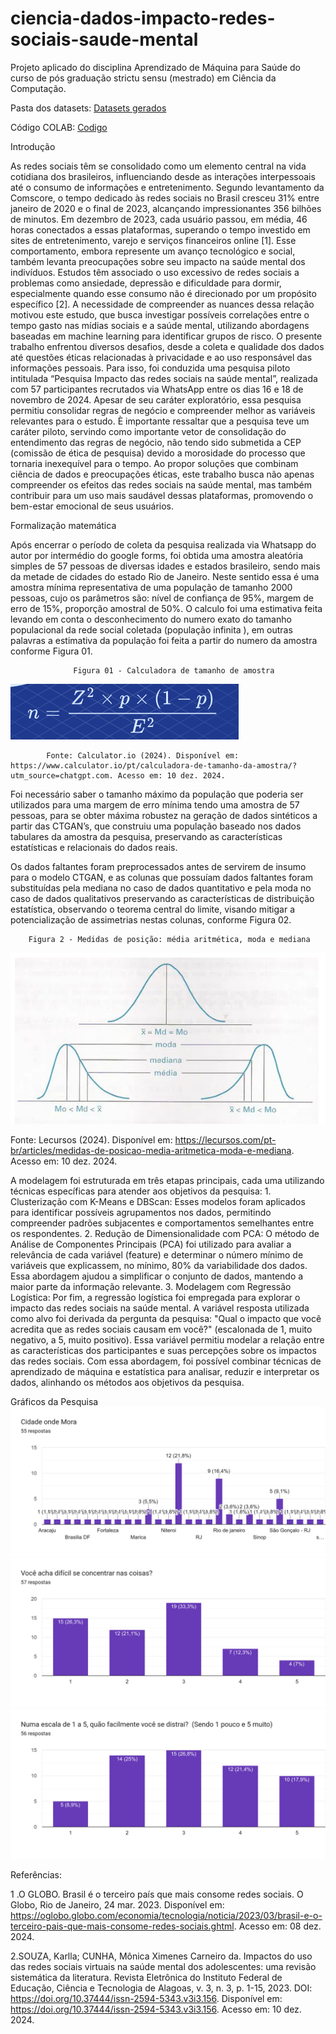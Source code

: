 # ciencia-dados-impacto-redes-sociais-saude-mental
Projeto aplicado do disciplina Aprendizado de Máquina para Saúde do curso de pós graduação strictu sensu (mestrado) em Ciência da Computação. 


Pasta dos datasets: <a href="https://drive.google.com/drive/folders/1Wii-Y_hYjB8jCbJWy3HAvgT7iHDaZxyQ?usp=drive_link">Datasets gerados</a>

Código COLAB:  <a href="https://colab.research.google.com/drive/1M1Ywpn6wJGW8Lq-7XdpK0ucxcSsfW85_?usp=sharing">Codigo</a>

Introdução

As redes sociais têm se consolidado como um elemento central na vida cotidiana dos brasileiros, influenciando desde as interações interpessoais até o consumo de informações e entretenimento. Segundo levantamento da Comscore, o tempo dedicado às redes sociais no Brasil cresceu 31% entre janeiro de 2020 e o final de 2023, alcançando impressionantes 356 bilhões de minutos. Em dezembro de 2023, cada usuário passou, em média, 46 horas conectados a essas plataformas, superando o tempo investido em sites de entretenimento, varejo e serviços financeiros online [1].
Esse comportamento, embora represente um avanço tecnológico e social, também levanta preocupações sobre seu impacto na saúde mental dos indivíduos. Estudos têm associado o uso excessivo de redes sociais a problemas como ansiedade, depressão e dificuldade para dormir, especialmente quando esse consumo não é direcionado por um propósito específico [2]. A necessidade de compreender as nuances dessa relação motivou este estudo, que busca investigar possíveis correlações entre o tempo gasto nas mídias sociais e a saúde mental, utilizando abordagens baseadas em machine learning para identificar grupos de risco.
O presente trabalho enfrentou diversos desafios, desde a coleta e qualidade dos dados até questões éticas relacionadas à privacidade e ao uso responsável das informações pessoais. Para isso, foi conduzida uma pesquisa piloto intitulada “Pesquisa Impacto das redes sociais na saúde mental”, realizada com 57 participantes recrutados via WhatsApp entre os dias 16 e 18 de novembro de 2024. Apesar de seu caráter exploratório, essa pesquisa permitiu consolidar regras de negócio e compreender melhor as variáveis relevantes para o estudo. È importante ressaltar que a  pesquisa teve um caráter piloto, servindo como importante vetor de consolidação do entendimento das regras de negócio, não tendo sido submetida a CEP (comissão de ética de pesquisa) devido a morosidade do processo que tornaria inexequível para o tempo.
Ao propor soluções que combinam ciência de dados e preocupações éticas, este trabalho busca não apenas compreender os efeitos das redes sociais na saúde mental, mas também contribuir para um uso mais saudável dessas plataformas, promovendo o bem-estar emocional de seus usuários.

Formalização matemática

Após encerrar o período de coleta da pesquisa realizada via Whatsapp do autor  por intermédio do google forms, foi obtida uma amostra aleatória simples de 57 pessoas de diversas idades e estados brasileiro, sendo mais da metade de cidades do estado Rio de Janeiro. Neste sentido essa é uma amostra mínima representativa de uma população de tamanho 2000 pessoas, cujo  os parâmetros são: nível de confiança de 95%, margem de erro de 15%, proporção amostral de  50%. O calculo foi uma estimativa feita levando em conta o desconhecimento do numero exato do tamanho populacional da rede social coletada (população infinita ), em outras palavras a estimativa da população foi feita a partir do numero da amostra conforme Figura 01.







			      Figura 01 - Calculadora de tamanho de amostra 

![Texto Alternativo](https://github.com/alessandropessoa/ciencia-dados-impacto-redes-sociais-saude-mental/blob/main/formulaTamanhoAmostral.png)
 
		
			Fonte: Calculator.io (2024). Disponível em: https://www.calculator.io/pt/calculadora-de-tamanho-da-amostra/?utm_source=chatgpt.com. Acesso em: 10 dez. 2024.

Foi necessário saber o tamanho máximo da população que poderia ser utilizados para uma margem de erro mínima tendo uma amostra de 57 pessoas, para se obter máxima robustez na geração de dados sintéticos a partir das CTGAN’s, que construiu uma população baseado nos dados tabulares da amostra da pesquisa, preservando as características estatísticas e relacionais do dados reais.

Os dados faltantes foram preprocessados antes de servirem de insumo para o modelo CTGAN, e as colunas que possuíam dados faltantes foram substituídas pela mediana no caso de dados quantitativo e pela moda no caso de dados qualitativos  preservando as características de distribuição estatística, observando o teorema central do limite, visando mitigar a potencialização de assimetrias nestas colunas, conforme Figura 02.
	
		Figura 2 - Medidas de posição: média aritmética, moda e mediana 
![Texto Alternativo](https://github.com/alessandropessoa/ciencia-dados-impacto-redes-sociais-saude-mental/blob/main/distribuicaoNomalSkew.png)

Fonte: Lecursos (2024). Disponível em: https://lecursos.com/pt-br/articles/medidas-de-posicao-media-aritmetica-moda-e-mediana. Acesso em: 10 dez. 2024. 

A modelagem foi estruturada em três etapas principais, cada uma utilizando técnicas específicas para atender aos objetivos da pesquisa:
    1. Clusterização com K-Means e DBScan: Esses modelos foram aplicados para identificar possíveis agrupamentos nos dados, permitindo compreender padrões subjacentes e comportamentos semelhantes entre os respondentes.
    2. Redução de Dimensionalidade com PCA: O método de Análise de Componentes Principais (PCA) foi utilizado para avaliar a relevância de cada variável (feature) e determinar o número mínimo de variáveis que explicassem, no mínimo, 80% da variabilidade dos dados. Essa abordagem ajudou a simplificar o conjunto de dados, mantendo a maior parte da informação relevante.
    3. Modelagem com Regressão Logística: Por fim, a regressão logística foi empregada para explorar o impacto das redes sociais na saúde mental. A variável resposta utilizada como alvo foi derivada da pergunta da pesquisa: "Qual o impacto que você acredita que as redes sociais causam em você?" (escalonada de 1, muito negativo, a 5, muito positivo). Essa variável permitiu modelar a relação entre as características dos participantes e suas percepções sobre os impactos das redes sociais.
Com essa abordagem, foi possível combinar técnicas de aprendizado de máquina e estatística para analisar, reduzir e interpretar os dados, alinhando os métodos aos objetivos da pesquisa.

Gráficos da Pesquisa
![Image 1](https://github.com/alessandropessoa/ciencia-dados-impacto-redes-sociais-saude-mental/blob/main/Distribui%C3%A7%C3%A3o%20Geogr%C3%A1fica%20dos%20Participantes%20por%20Cidade%20de%20Resid%C3%AAncia_barras.png) ![Image 2](https://github.com/alessandropessoa/ciencia-dados-impacto-redes-sociais-saude-mental/blob/main/Distribui%C3%A7%C3%A3o%20da%20Dificuldade%20de%20Concentra%C3%A7%C3%A3o%20entre%20os%20Participantes%20em%20uma%20Escala%20de%20Likert%20de%201%20a%205%20(1%20%3D%20Pouca%20Dificuldade%2C%205%20%3D%20Muita%20Dificuldade).png) ![Image 3](https://github.com/alessandropessoa/ciencia-dados-impacto-redes-sociais-saude-mental/blob/main/Distribui%C3%A7%C3%A3o%20da%20Facilidade%20de%20Distra%C3%A7%C3%A3o%20entre%20os%20Participantes%20em%20uma%20Escala%20de%20Likert%20de%201%20a%205.png)





Referências:

1 .O GLOBO. Brasil é o terceiro país que mais consome redes sociais. O Globo, Rio de Janeiro, 24 mar. 2023. Disponível em: https://oglobo.globo.com/economia/tecnologia/noticia/2023/03/brasil-e-o-terceiro-pais-que-mais-consome-redes-sociais.ghtml. Acesso em: 08 dez. 2024.

2.SOUZA, Karlla; CUNHA, Mônica Ximenes Carneiro da. Impactos do uso das redes sociais virtuais na saúde mental dos adolescentes: uma revisão sistemática da literatura. Revista Eletrônica do Instituto Federal de Educação, Ciência e Tecnologia de Alagoas, v. 3, n. 3, p. 1-15, 2023. DOI: https://doi.org/10.37444/issn-2594-5343.v3i3.156. Disponível em: https://doi.org/10.37444/issn-2594-5343.v3i3.156. Acesso em: 10 dez. 2024.

